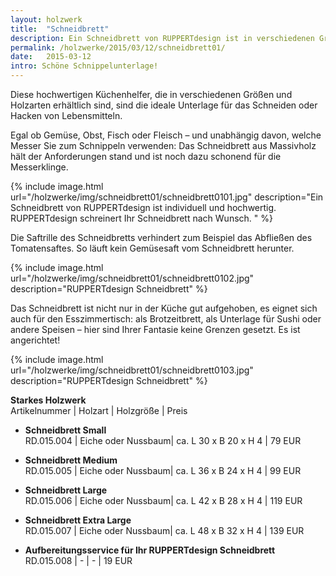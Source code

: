 ```yaml
---
layout: holzwerk
title:  "Schneidbrett"
description: Ein Schneidbrett von RUPPERTdesign ist in verschiedenen Größen und Holzarten erhältlich. RUPPERTdesign schreinert Ihr Schneidbrett nach Maß und Wunsch.   
permalink: /holzwerke/2015/03/12/schneidbrett01/
date:   2015-03-12
intro: Schöne Schnippelunterlage!
---
```

 
Diese hochwertigen Küchenhelfer, die in verschiedenen Größen und Holzarten erhältlich sind, 
sind die ideale Unterlage für das Schneiden oder Hacken von Lebensmitteln.

Egal ob Gemüse, Obst, Fisch oder Fleisch – und unabhängig davon, 
welche Messer Sie zum Schnippeln verwenden: 
Das Schneidbrett aus Massivholz hält der Anforderungen stand und ist noch dazu schonend für die Messerklinge.

{% include image.html url="/holzwerke/img/schneidbrett01/schneidbrett0101.jpg" description="Ein Schneidbrett von RUPPERTdesign ist individuell und hochwertig. RUPPERTdesign schreinert Ihr Schneidbrett nach Wunsch.  " %}

Die Saftrille des Schneidbretts verhindert zum Beispiel das Abfließen des Tomatensaftes. 
So läuft kein Gemüsesaft vom Schneidbrett herunter.

{% include image.html url="/holzwerke/img/schneidbrett01/schneidbrett0102.jpg" description="RUPPERTdesign Schneidbrett" %}

Das Schneidbrett ist nicht nur in der Küche gut aufgehoben, 
es eignet sich auch für den Esszimmertisch: als Brotzeitbrett, 
als Unterlage für Sushi oder andere Speisen – hier sind Ihrer Fantasie keine Grenzen gesetzt. 
Es ist angerichtet! 

{% include image.html url="/holzwerke/img/schneidbrett01/schneidbrett0103.jpg" description="RUPPERTdesign Schneidbrett" %}



**Starkes Holzwerk**   
Artikelnummer \| Holzart \| Holzgröße \| Preis

* **Schneidbrett Small**   
	RD.015.004  \| 	Eiche oder Nussbaum\| ca. L 30 x B 20 x H  4 \| 79 EUR

* **Schneidbrett Medium**   
	RD.015.005  \| 	Eiche oder Nussbaum\| ca. L 36 x B 24 x H  4 \| 99 EUR

* **Schneidbrett Large**   
	RD.015.006  \| 	Eiche oder Nussbaum\| ca. L 42 x B 28 x H  4 \| 119 EUR

* **Schneidbrett Extra Large**   
	RD.015.007  \| 	Eiche oder Nussbaum\| ca. L 48 x B 32 x H  4 \| 139 EUR

* **Aufbereitungsservice für Ihr RUPPERTdesign Schneidbrett**   
	RD.015.008  \| 	- \| - \| 19 EUR